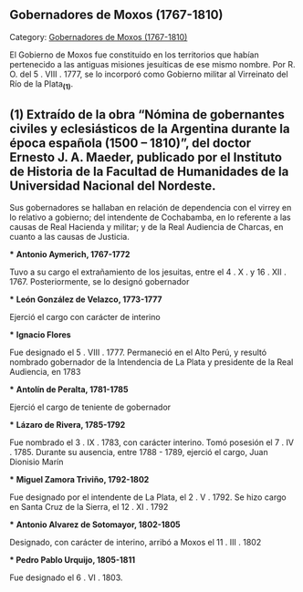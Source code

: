 ## Gobernadores de Moxos (1767-1810)

Category: [Gobernadores de Moxos (1767-1810)](http://descubrircorrientes.com.ar/2012/index.php/1075-cronologias/cronologias-del-periodo-colonial/gobernadores-coloniales/gobernadores-de-moxos-1767-1810)

El Gobierno de Moxos fue constituido en los territorios que habían pertenecido a las antiguas misiones jesuíticas de ese mismo nombre. Por R. O. del 5 . VIII . 1777, se lo incorporó como Gobierno militar al Virreinato del Río de la Plata<sub><strong>(1)</strong></sub>.

## **(1)** Extraído de la obra “Nómina de gobernantes civiles y eclesiásticos de la Argentina durante la época española (1500 – 1810)”, del doctor Ernesto J. A. Maeder, publicado por el Instituto de Historia de la Facultad de Humanidades de la Universidad Nacional del Nordeste.

Sus gobernadores se hallaban en relación de dependencia con el virrey en lo relativo a gobierno; del intendente de Cochabamba, en lo referente a las causas de Real Hacienda y militar; y de la Real Audiencia de Charcas, en cuanto a las causas de Justicia.

**\*** **Antonio Aymerich, 1767-1772**  

Tuvo a su cargo el extrañamiento de los jesuitas, entre el 4 . X . y 16 . XII . 1767. Posteriormente, se lo designó gobernador  

**\*** **León González de Velazco, 1773-1777**  

Ejerció el cargo con carácter de interino  

**\*** **Ignacio Flores**  

Fue designado el 5 . VIII . 1777. Permaneció en el Alto Perú, y resultó nombrado gobernador de la Intendencia de La Plata y presidente de la Real Audiencia, en 1783  

**\*** **Antolín de Peralta, 1781-1785**  

Ejerció el cargo de teniente de gobernador  

**\*** **Lázaro de Rivera, 1785-1792**  

Fue nombrado el 3 . IX . 1783, con carácter interino. Tomó posesión el 7 . IV . 1785. Durante su ausencia, entre 1788 - 1789, ejerció el cargo, Juan Dionisio Marín  

**\*** **Miguel Zamora Triviño, 1792-1802**  

Fue designado por el intendente de La Plata, el 2 . V . 1792. Se hizo cargo en Santa Cruz de la Sierra, el 12 . XI . 1792  

**\*** **Antonio Alvarez de Sotomayor, 1802-1805**  

Designado, con carácter de interino, arribó a Moxos el 11 . III . 1802  

**\* Pedro Pablo Urquijo, 1805-1811**

Fue designado el 6 . VI . 1803.